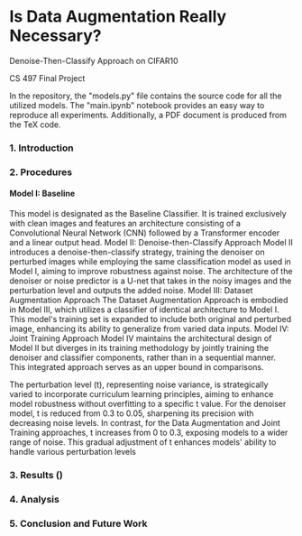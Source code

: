 # Is Data Augmentation Really Necessary?
Denoise-Then-Classify Approach on CIFAR10

CS 497 Final Project

In the repository, the "models.py" file contains the source code for all the utilized models. The "main.ipynb" notebook provides an easy way to reproduce all experiments. Additionally, a PDF document is produced from the TeX code.

### 1. Introduction

### 2. Procedures
#### Model I: Baseline
This model is designated as the Baseline Classifier. It is trained exclusively with clean images and features an architecture consisting of a Convolutional Neural Network (CNN) followed by a Transformer encoder and a linear output head.
Model II: Denoise-then-Classify Approach
Model II introduces a denoise-then-classify strategy, training the denoiser on perturbed images while employing the same classification model as used in Model I, aiming to improve robustness against noise. The architecture of the denoiser or noise predictor is a U-net that takes in the noisy images and the perturbation level and outputs the added noise.
Model III: Dataset Augmentation Approach
The Dataset Augmentation Approach is embodied in Model III, which utilizes a classifier of identical architecture to Model I. This model's training set is expanded to include both original and perturbed image, enhancing its ability to generalize from varied data inputs.
Model IV: Joint Training Approach
Model IV maintains the architectural design of Model II but diverges in its training methodology by jointly training the denoiser and classifier components, rather than in a sequential manner. This integrated approach serves as an upper bound in comparisons.


The perturbation level (t), representing noise variance, is strategically varied to incorporate curriculum learning principles, aiming to enhance model robustness without overfitting to a specific t value. For the denoiser model, t is reduced from 0.3 to 0.05, sharpening its precision with decreasing noise levels. In contrast, for the Data Augmentation and Joint Training approaches, t increases from 0 to 0.3, exposing models to a wider range of noise. This gradual adjustment of t enhances models' ability to handle various perturbation levels

### 3. Results ()

### 4. Analysis

### 5. Conclusion and Future Work

